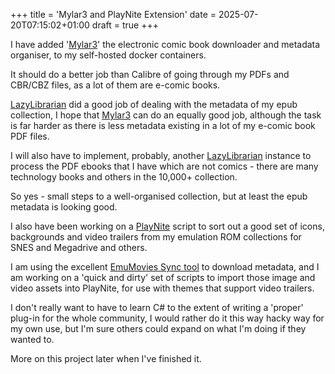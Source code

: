 +++
title = 'Mylar3 and PlayNite Extension'
date = 2025-07-20T07:15:02+01:00
draft = true
+++

I have added '[Mylar3](https://mylarcomics.com/docs/introduction)' the electronic comic book downloader and metadata organiser, to my self-hosted docker containers.

It should do a better job than Calibre of going through my PDFs and CBR/CBZ files, as a lot of them are e-comic books.

[LazyLibrarian](https://lazylibrarian.gitlab.io/) did a good job of dealing with the metadata of my epub collection, I hope that [Mylar3](https://mylarcomics.com/docs/introduction) can do an equally good job, although the task is far harder as there is less metadata existing in a lot of my e-comic book PDF files.

I will also have to implement, probably, another [LazyLibrarian](https://lazylibrarian.gitlab.io/) instance to process the PDF ebooks that I have which are not comics - there are many technology books and others in the 10,000+ collection.

So yes - small steps to a well-organised collection, but at least the epub metadata is looking good.

I also have been working on a [PlayNite](https://playnite.link/) script to sort out a good set of icons, backgrounds and video trailers from my emulation ROM collections for SNES and Megadrive and others.

I am using the excellent [EmuMovies Sync tool](https://emumovies.com/files/file/321-emumovies-sync/) to download metadata, and I am working on a 'quick and dirty' set of scripts to import those image and video assets into PlayNite, for use with themes that support video trailers.

I don't really want to have to learn C# to the extent of writing a 'proper' plug-in for the whole community, I would rather do it this way hacky way for my own use, but I'm sure others could expand on what I'm doing if they wanted to.

More on this project later when I've finished it.

